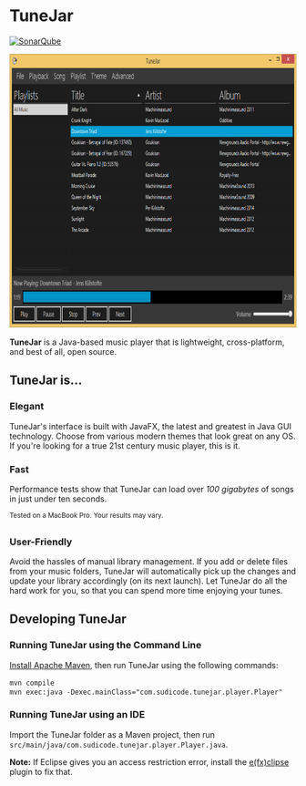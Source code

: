 # TuneJar
[![SonarQube](https://sonarcloud.io/api/project_badges/measure?project=com.sudicode%3Atunejar&metric=coverage)](https://sonarcloud.io/dashboard?id=com.sudicode%3Atunejar)

<img src="/screenshot.png" alt="Screenshot" width="800" height="480">

**TuneJar** is a Java-based music player that is lightweight, cross-platform, and best of all, open source.

## TuneJar is...

### Elegant
TuneJar's interface is built with JavaFX, the latest and greatest in Java GUI technology. Choose from various modern themes that look great on any OS. If you're looking for a true 21st century music player, this is it.

### Fast
Performance tests show that TuneJar can load over *100 gigabytes* of songs in just under ten seconds.

<sup>Tested on a MacBook Pro. Your results may vary.</sup>

### User-Friendly
Avoid the hassles of manual library management. If you add or delete files from your music folders, TuneJar will automatically pick up the changes and update your library accordingly (on its next launch). Let TuneJar do all the hard work for you, so that you can spend more time enjoying your tunes.

## Developing TuneJar

### Running TuneJar using the Command Line
[Install Apache Maven](https://maven.apache.org/install.html), then run TuneJar using the following commands:

```shell
mvn compile
mvn exec:java -Dexec.mainClass="com.sudicode.tunejar.player.Player"
```

### Running TuneJar using an IDE
Import the TuneJar folder as a Maven project, then run `src/main/java/com.sudicode.tunejar.player.Player.java`.

**Note:** If Eclipse gives you an access restriction error, install the [e(fx)clipse](http://www.eclipse.org/efxclipse/index.html) plugin to fix that.
